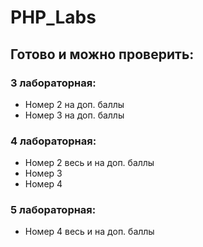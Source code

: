 # PHP_Labs
<h2>Готово и можно проверить:</h2>

<h3>3 лабораторная:</h3>
<ul>
  <li>Номер 2 на доп. баллы </li>
  <li>Номер 3 на доп. баллы </li>
</ul>

<h3>4 лабораторная:</h3>
<ul>
  <li>Номер 2 весь и на доп. баллы</li>
  <li>Номер 3</li>
  <li>Номер 4</li>
</ul>

<h3>5 лабораторная:</h3>
<ul>
  <li>Номер 4 весь и на доп. баллы </li>
</ul>
